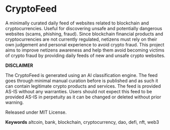 # CryptoFeed

A minimally curated daily feed of websites related to blockchain and cryptocurrencies.
Useful for discovering unsafe and potentially dangerous websites (scams, phishing, fraud). 
Since blockchain financial products and cryptocurrencies are not currently regulated, netizens must rely on their own judgement and personal experience to avoid crypto fraud.
This project aims to improve netizens awareness and help them avoid becoming victims of crypto fraud by providing daily feeds of new and unsafe crypto websites.

<b>DISCLAIMER</b>  

The CryptoFeed is generated using an AI classification engine. The feed goes through minimal manual curation before is published and as such it can contain legitimate crypto products and services. The feed is provided AS-IS without any warranties. Users should not expect this feed to be provided AS-IS in perpetuity as it can be changed or deleted without prior warning.

Released under MIT License.


<b>Keywords</b>
altcoin, bank, blockchain, cryptocurrency, dao, defi, nft, web3
